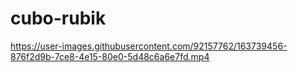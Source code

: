 # cubo-rubik


https://user-images.githubusercontent.com/92157762/163739456-876f2d9b-7ce8-4e15-80e0-5d48c6a6e7fd.mp4

